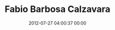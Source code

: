 ---
title: "Fabio Barbosa Calzavara"
date: 2012-07-27 04:00:37 00:00
permalink: /fabiofbc
twitter: ""
likes: [727]
id: 1262
gravatar: "http://www.gravatar.com/avatar/c45ca67602e7f7c7faa10d92e5f3573f"
---